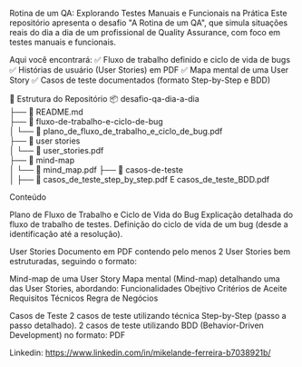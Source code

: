Rotina de um QA: Explorando Testes Manuais e Funcionais na Prática
Este repositório apresenta o desafio "A Rotina de um QA", que simula situações reais do dia a dia de um profissional de Quality Assurance, 
com foco em testes manuais e funcionais.

Aqui você encontrará:
✅ Fluxo de trabalho definido e ciclo de vida de bugs
✅ Histórias de usuário (User Stories) em PDF
✅ Mapa mental de uma User Story
✅ Casos de teste documentados (formato Step-by-Step e BDD)


📂 Estrutura do Repositório
📦 desafio-qa-dia-a-dia  
├── 📄 README.md  
├── 📂 fluxo-de-trabalho-e-ciclo-de-bug  
│   └── 📄 plano_de_fluxo_de_trabalho_e_ciclo_de_bug.pdf  
├── 📂 user stories  
│   └── 📄 user_stories.pdf  
├── 📂 mind-map  
│   └── 📄 mind_map.pdf
├── 📂 casos-de-teste  
│   ├── 📄 casos_de_teste_step_by_step.pdf E casos_de_teste_BDD.pdf  

Conteúdo 

Plano de Fluxo de Trabalho e Ciclo de Vida do Bug
Explicação detalhada do fluxo de trabalho de testes.
Definição do ciclo de vida de um bug (desde a identificação até a resolução).

User Stories 
Documento em PDF contendo pelo menos 2 User Stories bem estruturadas, seguindo o formato:

Mind-map de uma User Story
Mapa mental (Mind-map) detalhando uma das User Stories, abordando:
Funcionalidades
Obejtivo
Critérios de Aceite
Requisitos Técnicos
Regra de Negócios

Casos de Teste
2 casos de teste utilizando técnica Step-by-Step (passo a passo detalhado).
2 casos de teste utilizando BDD (Behavior-Driven Development) no formato: PDF


Linkedin: https://www.linkedin.com/in/mikelande-ferreira-b7038921b/ 
